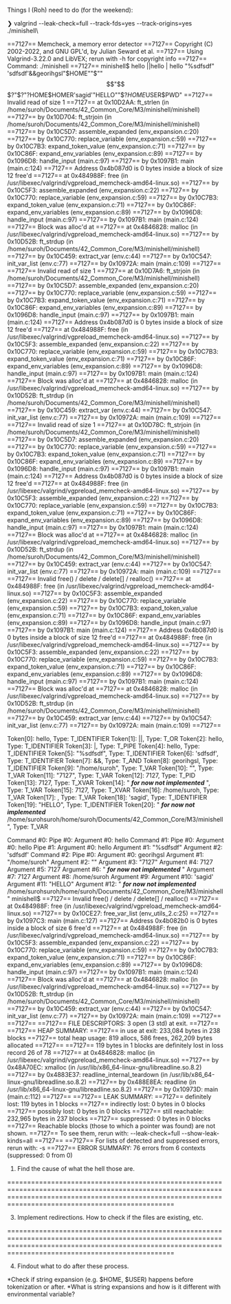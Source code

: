Things I (Roh) need to do (for the weekend):

❯ valgrind --leak-check=full --track-fds=yes --track-origins=yes ./minishell\

==7127== Memcheck, a memory error detector
==7127== Copyright (C) 2002-2022, and GNU GPL'd, by Julian Seward et al.
==7127== Using Valgrind-3.22.0 and LibVEX; rerun with -h for copyright info
==7127== Command: ./minishell
==7127== 
minishell$ hello ||hello | hello "%sdfsdf" 'sdfsdf'&&georihgsl"$HOME""$""$$"$$$?"$?"$?$HOME$HOMER'sagid'"HELLO""$?$HOME$USER$PWD"
==7127== Invalid read of size 1
==7127==    at 0x10D2AA: ft_strlen (in /home/suroh/Documents/42_Common_Core/M3/minishell/minishell)
==7127==    by 0x10D704: ft_strjoin (in /home/suroh/Documents/42_Common_Core/M3/minishell/minishell)
==7127==    by 0x10C5D7: assemble_expanded (env_expansion.c:20)
==7127==    by 0x10C770: replace_variable (env_expansion.c:59)
==7127==    by 0x10C7B3: expand_token_value (env_expansion.c:71)
==7127==    by 0x10C86F: expand_env_variables (env_expansion.c:89)
==7127==    by 0x1096D8: handle_input (main.c:97)
==7127==    by 0x1097B1: main (main.c:124)
==7127==  Address 0x4b087d0 is 0 bytes inside a block of size 12 free'd
==7127==    at 0x484988F: free (in /usr/libexec/valgrind/vgpreload_memcheck-amd64-linux.so)
==7127==    by 0x10C5F3: assemble_expanded (env_expansion.c:22)
==7127==    by 0x10C770: replace_variable (env_expansion.c:59)
==7127==    by 0x10C7B3: expand_token_value (env_expansion.c:71)
==7127==    by 0x10C86F: expand_env_variables (env_expansion.c:89)
==7127==    by 0x1096D8: handle_input (main.c:97)
==7127==    by 0x1097B1: main (main.c:124)
==7127==  Block was alloc'd at
==7127==    at 0x4846828: malloc (in /usr/libexec/valgrind/vgpreload_memcheck-amd64-linux.so)
==7127==    by 0x10D52B: ft_strdup (in /home/suroh/Documents/42_Common_Core/M3/minishell/minishell)
==7127==    by 0x10C459: extract_var (env.c:44)
==7127==    by 0x10C547: init_var_list (env.c:77)
==7127==    by 0x10972A: main (main.c:109)
==7127== 
==7127== Invalid read of size 1
==7127==    at 0x10D7A6: ft_strjoin (in /home/suroh/Documents/42_Common_Core/M3/minishell/minishell)
==7127==    by 0x10C5D7: assemble_expanded (env_expansion.c:20)
==7127==    by 0x10C770: replace_variable (env_expansion.c:59)
==7127==    by 0x10C7B3: expand_token_value (env_expansion.c:71)
==7127==    by 0x10C86F: expand_env_variables (env_expansion.c:89)
==7127==    by 0x1096D8: handle_input (main.c:97)
==7127==    by 0x1097B1: main (main.c:124)
==7127==  Address 0x4b087d0 is 0 bytes inside a block of size 12 free'd
==7127==    at 0x484988F: free (in /usr/libexec/valgrind/vgpreload_memcheck-amd64-linux.so)
==7127==    by 0x10C5F3: assemble_expanded (env_expansion.c:22)
==7127==    by 0x10C770: replace_variable (env_expansion.c:59)
==7127==    by 0x10C7B3: expand_token_value (env_expansion.c:71)
==7127==    by 0x10C86F: expand_env_variables (env_expansion.c:89)
==7127==    by 0x1096D8: handle_input (main.c:97)
==7127==    by 0x1097B1: main (main.c:124)
==7127==  Block was alloc'd at
==7127==    at 0x4846828: malloc (in /usr/libexec/valgrind/vgpreload_memcheck-amd64-linux.so)
==7127==    by 0x10D52B: ft_strdup (in /home/suroh/Documents/42_Common_Core/M3/minishell/minishell)
==7127==    by 0x10C459: extract_var (env.c:44)
==7127==    by 0x10C547: init_var_list (env.c:77)
==7127==    by 0x10972A: main (main.c:109)
==7127== 
==7127== Invalid read of size 1
==7127==    at 0x10D78C: ft_strjoin (in /home/suroh/Documents/42_Common_Core/M3/minishell/minishell)
==7127==    by 0x10C5D7: assemble_expanded (env_expansion.c:20)
==7127==    by 0x10C770: replace_variable (env_expansion.c:59)
==7127==    by 0x10C7B3: expand_token_value (env_expansion.c:71)
==7127==    by 0x10C86F: expand_env_variables (env_expansion.c:89)
==7127==    by 0x1096D8: handle_input (main.c:97)
==7127==    by 0x1097B1: main (main.c:124)
==7127==  Address 0x4b087d0 is 0 bytes inside a block of size 12 free'd
==7127==    at 0x484988F: free (in /usr/libexec/valgrind/vgpreload_memcheck-amd64-linux.so)
==7127==    by 0x10C5F3: assemble_expanded (env_expansion.c:22)
==7127==    by 0x10C770: replace_variable (env_expansion.c:59)
==7127==    by 0x10C7B3: expand_token_value (env_expansion.c:71)
==7127==    by 0x10C86F: expand_env_variables (env_expansion.c:89)
==7127==    by 0x1096D8: handle_input (main.c:97)
==7127==    by 0x1097B1: main (main.c:124)
==7127==  Block was alloc'd at
==7127==    at 0x4846828: malloc (in /usr/libexec/valgrind/vgpreload_memcheck-amd64-linux.so)
==7127==    by 0x10D52B: ft_strdup (in /home/suroh/Documents/42_Common_Core/M3/minishell/minishell)
==7127==    by 0x10C459: extract_var (env.c:44)
==7127==    by 0x10C547: init_var_list (env.c:77)
==7127==    by 0x10972A: main (main.c:109)
==7127== 
==7127== Invalid free() / delete / delete[] / realloc()
==7127==    at 0x484988F: free (in /usr/libexec/valgrind/vgpreload_memcheck-amd64-linux.so)
==7127==    by 0x10C5F3: assemble_expanded (env_expansion.c:22)
==7127==    by 0x10C770: replace_variable (env_expansion.c:59)
==7127==    by 0x10C7B3: expand_token_value (env_expansion.c:71)
==7127==    by 0x10C86F: expand_env_variables (env_expansion.c:89)
==7127==    by 0x1096D8: handle_input (main.c:97)
==7127==    by 0x1097B1: main (main.c:124)
==7127==  Address 0x4b087d0 is 0 bytes inside a block of size 12 free'd
==7127==    at 0x484988F: free (in /usr/libexec/valgrind/vgpreload_memcheck-amd64-linux.so)
==7127==    by 0x10C5F3: assemble_expanded (env_expansion.c:22)
==7127==    by 0x10C770: replace_variable (env_expansion.c:59)
==7127==    by 0x10C7B3: expand_token_value (env_expansion.c:71)
==7127==    by 0x10C86F: expand_env_variables (env_expansion.c:89)
==7127==    by 0x1096D8: handle_input (main.c:97)
==7127==    by 0x1097B1: main (main.c:124)
==7127==  Block was alloc'd at
==7127==    at 0x4846828: malloc (in /usr/libexec/valgrind/vgpreload_memcheck-amd64-linux.so)
==7127==    by 0x10D52B: ft_strdup (in /home/suroh/Documents/42_Common_Core/M3/minishell/minishell)
==7127==    by 0x10C459: extract_var (env.c:44)
==7127==    by 0x10C547: init_var_list (env.c:77)
==7127==    by 0x10972A: main (main.c:109)
==7127== 

Token[0]: hello, Type: T_IDENTIFIER
Token[1]: ||, Type: T_OR
Token[2]: hello, Type: T_IDENTIFIER
Token[3]: |, Type: T_PIPE
Token[4]: hello, Type: T_IDENTIFIER
Token[5]: "%sdfsdf", Type: T_IDENTIFIER
Token[6]: 'sdfsdf', Type: T_IDENTIFIER
Token[7]: &&, Type: T_AND
Token[8]: georihgsl, Type: T_IDENTIFIER
Token[9]: "/home/suroh", Type: T_VAR
Token[10]: "", Type: T_VAR
Token[11]: "7127", Type: T_VAR
Token[12]: 7127, Type: T_PID
Token[13]: 7127, Type: T_XVAR
Token[14]: "	***for now not implemented***	", Type: T_VAR
Token[15]: 7127, Type: T_XVAR
Token[16]: /home/suroh, Type: T_VAR
Token[17]: , Type: T_VAR
Token[18]: 'sagid', Type: T_IDENTIFIER
Token[19]: "HELLO", Type: T_IDENTIFIER
Token[20]: "	***for now not implemented***	/home/surohsuroh/home/suroh/Documents/42_Common_Core/M3/minishell", Type: T_VAR

Command #0:
	Pipe #0:
		Argument #0: hello
Command #1:
	Pipe #0:
		Argument #0: hello
	Pipe #1:
		Argument #0: hello
		Argument #1: "%sdfsdf"
		Argument #2: 'sdfsdf'
Command #2:
	Pipe #0:
		Argument #0: georihgsl
		Argument #1: "/home/suroh"
		Argument #2: ""
		Argument #3: "7127"
		Argument #4: 7127
		Argument #5: 7127
		Argument #6: "	***for now not implemented***	"
		Argument #7: 7127
		Argument #8: /home/suroh
		Argument #9: 
		Argument #10: 'sagid'
		Argument #11: "HELLO"
		Argument #12: "	***for now not implemented***	/home/surohsuroh/home/suroh/Documents/42_Common_Core/M3/minishell"
minishell$ 
==7127== Invalid free() / delete / delete[] / realloc()
==7127==    at 0x484988F: free (in /usr/libexec/valgrind/vgpreload_memcheck-amd64-linux.so)
==7127==    by 0x10CE27: free_var_list (env_utils_2.c:25)
==7127==    by 0x1097C3: main (main.c:127)
==7127==  Address 0x4b082b0 is 0 bytes inside a block of size 6 free'd
==7127==    at 0x484988F: free (in /usr/libexec/valgrind/vgpreload_memcheck-amd64-linux.so)
==7127==    by 0x10C5F3: assemble_expanded (env_expansion.c:22)
==7127==    by 0x10C770: replace_variable (env_expansion.c:59)
==7127==    by 0x10C7B3: expand_token_value (env_expansion.c:71)
==7127==    by 0x10C86F: expand_env_variables (env_expansion.c:89)
==7127==    by 0x1096D8: handle_input (main.c:97)
==7127==    by 0x1097B1: main (main.c:124)
==7127==  Block was alloc'd at
==7127==    at 0x4846828: malloc (in /usr/libexec/valgrind/vgpreload_memcheck-amd64-linux.so)
==7127==    by 0x10D52B: ft_strdup (in /home/suroh/Documents/42_Common_Core/M3/minishell/minishell)
==7127==    by 0x10C459: extract_var (env.c:44)
==7127==    by 0x10C547: init_var_list (env.c:77)
==7127==    by 0x10972A: main (main.c:109)
==7127== 
==7127== 
==7127== FILE DESCRIPTORS: 3 open (3 std) at exit.
==7127== 
==7127== HEAP SUMMARY:
==7127==     in use at exit: 233,084 bytes in 238 blocks
==7127==   total heap usage: 819 allocs, 586 frees, 262,209 bytes allocated
==7127== 
==7127== 119 bytes in 1 blocks are definitely lost in loss record 26 of 78
==7127==    at 0x4846828: malloc (in /usr/libexec/valgrind/vgpreload_memcheck-amd64-linux.so)
==7127==    by 0x48A70EC: xmalloc (in /usr/lib/x86_64-linux-gnu/libreadline.so.8.2)
==7127==    by 0x4883E37: readline_internal_teardown (in /usr/lib/x86_64-linux-gnu/libreadline.so.8.2)
==7127==    by 0x488E8EA: readline (in /usr/lib/x86_64-linux-gnu/libreadline.so.8.2)
==7127==    by 0x10973D: main (main.c:112)
==7127== 
==7127== LEAK SUMMARY:
==7127==    definitely lost: 119 bytes in 1 blocks
==7127==    indirectly lost: 0 bytes in 0 blocks
==7127==      possibly lost: 0 bytes in 0 blocks
==7127==    still reachable: 232,965 bytes in 237 blocks
==7127==         suppressed: 0 bytes in 0 blocks
==7127== Reachable blocks (those to which a pointer was found) are not shown.
==7127== To see them, rerun with: --leak-check=full --show-leak-kinds=all
==7127== 
==7127== For lists of detected and suppressed errors, rerun with: -s
==7127== ERROR SUMMARY: 76 errors from 6 contexts (suppressed: 0 from 0)

1. Find the cause of what the hell those are.

============================================================================================================================================================================================================

3. Implement redirections.
	How to check if the files are existing, etc.

============================================================================================================================================================================================================

4. Findout what to do after these process.


*Check if string expansion (e.g. $HOME, $USER) happens before tokenization or after.
*What is string expansions and how is it different with environmental variable?
